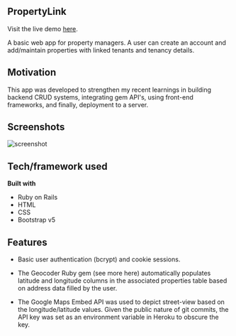 ## PropertyLink

Visit the live demo [here](https://sleepy-harbor-87184.herokuapp.com/).

A basic web app for property managers. A user can create an account and add/maintain properties with linked tenants and tenancy details.

## Motivation

This app was developed to strengthen my recent learnings in building backend CRUD systems, integrating gem API's, using front-end frameworks, and finally, deployment to a server.

## Screenshots
![screenshot](https://i.ibb.co/CzzQccx/screenshot.png "Screenshot")

## Tech/framework used

<b>Built with</b>

- Ruby on Rails
- HTML
- CSS
- Bootstrap v5

## Features

- Basic user authentication (bcrypt) and cookie sessions.

- The Geocoder Ruby gem (see more here) automatically populates latitude and longitude columns in the associated properties table based on address data filled by the user.

- The Google Maps Embed API was used to depict street-view based on the longitude/latitude values. Given the public nature of git commits, the API key was set as an environment variable in Heroku to obscure the key.
